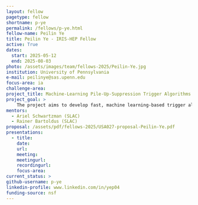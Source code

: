 ```yaml
---
layout: fellow
pagetype: fellow
shortname: p-ye
permalink: /fellows/p-ye.html
fellow-name: Peilin Ye
title: Peilin Ye - IRIS-HEP Fellow
active: True
dates:
  start: 2025-05-12
  end: 2025-08-03
photo: /assets/images/team/fellows-2025/Peilin-Ye.jpg
institution: University of Pennsylvania
e-mail: peilinye@sas.upenn.edu
focus-area: ia
challenge-area:
project_title: Machine-Learning Pile-Up-Suppression Trigger Algorithms for the HL-LHC
project_goal: >
    The project aims to develop fast, machine learning-based trigger algorithms to suppress hard-QCD pileup at the HL-LHC, focusing on multi-jet events. It aims to enhance the discrimination between single- and multi-vertex events using lightweight neural networks and/or BDTs that are compatible with FPGA trigger hardware.
mentors:
  - Ariel Schwartzman (SLAC)
  - Rainer Bartoldus (SLAC)
proposal: /assets/pdf/fellows-2025/USA027-proposal-Peilin-Ye.pdf
presentations:
  - title:
    date:
    url:
    meeting:
    meetingurl:
    recordingurl:
    focus-area:
current_status: >
github-username: p-ye
linkedin-profile: www.linkedin.com/in/yep04
funding-source: nsf
---
```

